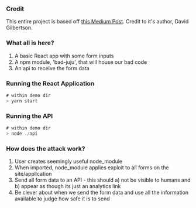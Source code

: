 ### Credit

This entire project is based off [this Medium Post](https://hackernoon.com/im-harvesting-credit-card-numbers-and-passwords-from-your-site-here-s-how-9a8cb347c5b5). Credit to it's author, David Gilbertson.

### What all is here?

1. A basic React app with some form inputs
2. A npm module, 'bad-juju', that will house our bad code
3. An api to receive the form data

### Running the React Application

```javascript
# within demo dir
> yarn start
```

### Running the API

```javascript
# within demo dir
> node ./api
```

### How does the attack work?

1. User creates seemingly useful node_module
2. When imported, node_module applies exploit to all forms on the site/application
3. Send all form data to an API - this should a) not be visible to humans and b) appear as though its just an analytics link
4. Be clever about when we send the form data and use all the information available to judge how safe it is to send
